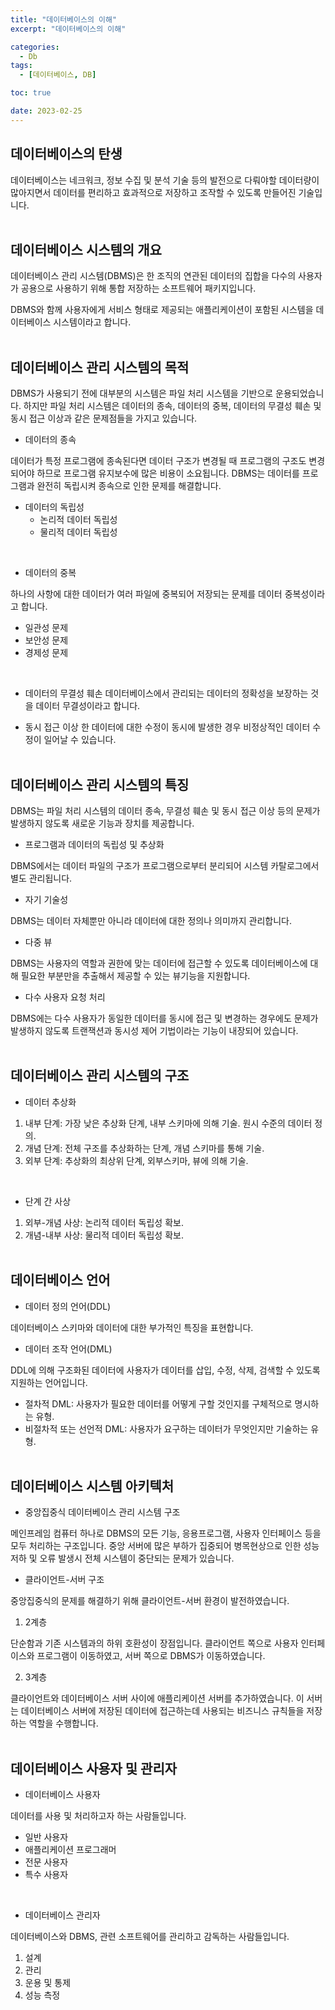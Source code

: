 ```yaml
---
title: "데이터베이스의 이해"
excerpt: "데이터베이스의 이해"

categories:
  - Db
tags:
  - [데이터베이스, DB]

toc: true

date: 2023-02-25
---
```


## 데이터베이스의 탄생

데이터베이스는 네크워크, 정보 수집 및 분석 기술 등의 발전으로 다뤄야할 데이터량이 많아지면서 데이터를 편리하고 효과적으로 저장하고 조작할 수 있도록 만들어진 기술입니다.<br/><br/>


## 데이터베이스 시스템의 개요

데이터베이스 관리 시스템(DBMS)은 한 조직의 연관된 데이터의 집합을 다수의 사용자가 공용으로 사용하기 위해 통합 저장하는 소프트웨어 패키지입니다.<br/>

DBMS와 함께 사용자에게 서비스 형태로 제공되는 애플리케이션이 포함된 시스템을 데이터베이스 시스템이라고 합니다.<br/><br/>


## 데이터베이스 관리 시스템의 목적

DBMS가 사용되기 전에 대부분의 시스템은 파일 처리 시스템을 기반으로 운용되었습니다. 하지만 파일 처리 시스템은 데이터의 종속, 데이터의 중복, 데이터의 무결성 훼손 및 동시 접근 이상과 같은 문제점들을 가지고 있습니다.<br/>

* 데이터의 종속

데이터가 특정 프로그램에 종속된다면 데이터 구조가 변경될 때 프로그램의 구조도 변경되어야 하므로 프로그램 유지보수에 많은 비용이 소요됩니다. DBMS는 데이터를 프로그램과 완전히 독립시켜 종속으로 인한 문제를 해결합니다.<br/>

- 데이터의 독립성
  + 논리적 데이터 독립성
  + 물리적 데이터 독립성
<br/>

* 데이터의 중복

하나의 사항에 대한 데이터가 여러 파일에 중복되어 저장되는 문제를 데이터 중복성이라고 합니다.

- 일관성 문제
- 보안성 문제
- 경제성 문제
<br/>


* 데이터의 무결성 훼손
데이터베이스에서 관리되는 데이터의 정확성을 보장하는 것을 데이터 무결성이라고 합니다.<br/>


* 동시 접근 이상
한 데이터에 대한 수정이 동시에 발생한 경우 비정상적인 데이터 수정이 일어날 수 있습니다.<br/><br/>

## 데이터베이스 관리 시스템의 특징

DBMS는 파일 처리 시스템의 데이터 종속, 무결성 훼손 및 동시 접근 이상 등의 문제가 발생하지 않도록 새로운 기능과 장치를 제공합니다.<br/>

* 프로그램과 데이터의 독립성 및 추상화

DBMS에서는 데이터 파일의 구조가 프로그램으로부터 분리되어 시스템 카탈로그에서 별도 관리됩니다.<br/>

* 자기 기술성

DBMS는 데이터 자체뿐만 아니라 데이터에 대한 정의나 의미까지 관리합니다.<br/>

* 다중 뷰

DBMS는 사용자의 역할과 권한에 맞는 데이터에 접근할 수 있도록 데이터베이스에 대해 필요한 부분만을 추출해서 제공할 수 있는 뷰기능을 지원합니다.<br/>

* 다수 사용자 요청 처리

DBMS에는 다수 사용자가 동일한 데이터를 동시에 접근 및 변경하는 경우에도 문제가 발생하지 않도록 트랜잭션과 동시성 제어 기법이라는 기능이 내장되어 있습니다.<br/><br/>

## 데이터베이스 관리 시스템의 구조

* 데이터 추상화
1. 내부 단계: 가장 낮은 추상화 단계, 내부 스키마에 의해 기술. 원시 수준의 데이터 정의.
2. 개념 단계: 전체 구조를 추상화하는 단계, 개념 스키마를 통해 기술.
3. 외부 단계: 추상화의 최상위 단계, 외부스키마, 뷰에 의해 기술.
<br/>

* 단계 간 사상
1. 외부-개념 사상: 논리적 데이터 독립성 확보.
2. 개념-내부 사상: 물리적 데이터 독립성 확보.
<br/><br/>

## 데이터베이스 언어

* 데이터 정의 언어(DDL)

데이터베이스 스키마와 데이터에 대한 부가적인 특징을 표현합니다.<br/>

* 데이터 조작 언어(DML)

DDL에 의해 구조화된 데이터에 사용자가 데이터를 삽입, 수정, 삭제, 검색할 수 있도록 지원하는 언어입니다.<br/>

- 절차적 DML: 사용자가 필요한 데이터를 어떻게 구할 것인지를 구체적으로 명시하는 유형.
- 비절차적 또는 선언적 DML: 사용자가 요구하는 데이터가 무엇인지만 기술하는 유형.
<br/><br/>

## 데이터베이스 시스템 아키텍처

* 중앙집중식 데이터베이스 관리 시스템 구조

메인프레임 컴퓨터 하나로 DBMS의 모든 기능, 응용프로그램, 사용자 인터페이스 등을 모두 처리하는 구조입니다. 중앙 서버에 많은 부하가 집중되어 병목현상으로 인한 성능저하 및 오류 발생시 전체 시스템이 중단되는 문제가 있습니다.

* 클라이언트-서버 구조

중앙집중식의 문제를 해결하기 위해 클라이언트-서버 환경이 발전하였습니다.

1. 2계층

단순함과 기존 시스템과의 하위 호환성이 장점입니다. 클라이언트 쪽으로 사용자 인터페이스와 프로그램이 이동하였고, 서버 쪽으로 DBMS가 이동하였습니다.<br/>

2. 3계층

클라이언트와 데이터베이스 서버 사이에 애플리케이션 서버를 추가하였습니다. 이 서버는 데이터베이스 서버에 저장된 데이터에 접근하는데 사용되는 비즈니스 규칙들을 저장하는 역할을 수행합니다.
<br/><br/>

## 데이터베이스 사용자 및 관리자

* 데이터베이스 사용자

데이터를 사용 및 처리하고자 하는 사람들입니다.

- 일반 사용자
- 애플리케이션 프로그래머
- 전문 사용자
- 특수 사용자
<br/>

* 데이터베이스 관리자

데이터베이스와 DBMS, 관련 소프트웨어를 관리하고 감독하는 사람들입니다.

1. 설계
2. 관리
3. 운용 및 통제
4. 성능 측정
<br/>